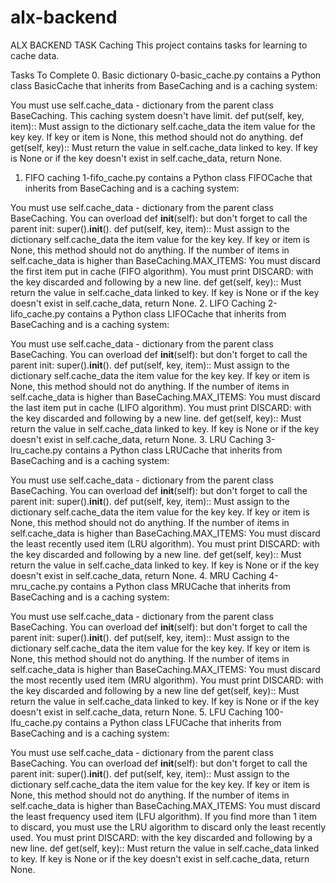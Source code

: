 # alx-backend
ALX BACKEND TASK
Caching
This project contains tasks for learning to cache data.

Tasks To Complete
 0. Basic dictionary
0-basic_cache.py contains a Python class BasicCache that inherits from BaseCaching and is a caching system:

You must use self.cache_data - dictionary from the parent class BaseCaching.
This caching system doesn't have limit.
def put(self, key, item)::
Must assign to the dictionary self.cache_data the item value for the key key.
If key or item is None, this method should not do anything.
def get(self, key)::
Must return the value in self.cache_data linked to key.
If key is None or if the key doesn't exist in self.cache_data, return None.
 1. FIFO caching
1-fifo_cache.py contains a Python class FIFOCache that inherits from BaseCaching and is a caching system:

You must use self.cache_data - dictionary from the parent class BaseCaching.
You can overload def __init__(self): but don't forget to call the parent init: super().__init__().
def put(self, key, item)::
Must assign to the dictionary self.cache_data the item value for the key key.
If key or item is None, this method should not do anything.
If the number of items in self.cache_data is higher than BaseCaching.MAX_ITEMS:
You must discard the first item put in cache (FIFO algorithm).
You must print DISCARD:  with the key discarded and following by a new line.
def get(self, key)::
Must return the value in self.cache_data linked to key.
If key is None or if the key doesn't exist in self.cache_data, return None.
 2. LIFO Caching
2-lifo_cache.py contains a Python class LIFOCache that inherits from BaseCaching and is a caching system:

You must use self.cache_data - dictionary from the parent class BaseCaching.
You can overload def __init__(self): but don't forget to call the parent init: super().__init__().
def put(self, key, item)::
Must assign to the dictionary self.cache_data the item value for the key key.
If key or item is None, this method should not do anything.
If the number of items in self.cache_data is higher than BaseCaching.MAX_ITEMS:
You must discard the last item put in cache (LIFO algorithm).
You must print DISCARD:  with the key discarded and following by a new line.
def get(self, key)::
Must return the value in self.cache_data linked to key.
If key is None or if the key doesn't exist in self.cache_data, return None.
 3. LRU Caching
3-lru_cache.py contains a Python class LRUCache that inherits from BaseCaching and is a caching system:

You must use self.cache_data - dictionary from the parent class BaseCaching.
You can overload def __init__(self): but don't forget to call the parent init: super().__init__().
def put(self, key, item)::
Must assign to the dictionary self.cache_data the item value for the key key.
If key or item is None, this method should not do anything.
If the number of items in self.cache_data is higher than BaseCaching.MAX_ITEMS:
You must discard the least recently used item (LRU algorithm).
You must print DISCARD:  with the key discarded and following by a new line.
def get(self, key)::
Must return the value in self.cache_data linked to key.
If key is None or if the key doesn't exist in self.cache_data, return None.
 4. MRU Caching
4-mru_cache.py contains a Python class MRUCache that inherits from BaseCaching and is a caching system:

You must use self.cache_data - dictionary from the parent class BaseCaching.
You can overload def __init__(self): but don't forget to call the parent init: super().__init__().
def put(self, key, item)::
Must assign to the dictionary self.cache_data the item value for the key key.
If key or item is None, this method should not do anything.
If the number of items in self.cache_data is higher than BaseCaching.MAX_ITEMS:
You must discard the most recently used item (MRU algorithm).
You must print DISCARD:  with the key discarded and following by a new line
def get(self, key)::
Must return the value in self.cache_data linked to key.
If key is None or if the key doesn't exist in self.cache_data, return None.
 5. LFU Caching
100-lfu_cache.py contains a Python class LFUCache that inherits from BaseCaching and is a caching system:

You must use self.cache_data - dictionary from the parent class BaseCaching.
You can overload def __init__(self): but don't forget to call the parent init: super().__init__().
def put(self, key, item)::
Must assign to the dictionary self.cache_data the item value for the key key.
If key or item is None, this method should not do anything.
If the number of items in self.cache_data is higher than BaseCaching.MAX_ITEMS:
You must discard the least frequency used item (LFU algorithm).
If you find more than 1 item to discard, you must use the LRU algorithm to discard only the least recently used.
You must print DISCARD:  with the key discarded and following by a new line.
def get(self, key)::
Must return the value in self.cache_data linked to key.
If key is None or if the key doesn't exist in self.cache_data, return None.
